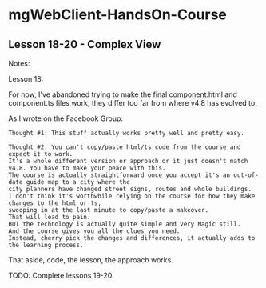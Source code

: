 # mgWebClient-HandsOn-Course
## Lesson 18-20 - Complex View


Notes:

Lesson 18:

For now, I've abandoned trying to make the final component.html and component.ts files work, they differ too far from where v4.8 has evolved to.

As I wrote on the Facebook Group:

```
Thought #1: This stuff actually works pretty well and pretty easy. 
```
```
Thought #2: You can't copy/paste html/ts code from the course and expect it to work.
It's a whole different version or approach or it just doesn't match v4.8. You have to make your peace with this. 
The course is actually straightforward once you accept it's an out-of-date guide map to a city where the 
city planners have changed street signs, routes and whole buildings. 
I don't think it's worthwhile relying on the course for how they make changes to the html or ts, 
swooping in at the last minute to copy/paste a makeover. 
That will lead to pain. 
BUT the technology is actually quite simple and very Magic still. 
And the course gives you all the clues you need. 
Instead, cherry pick the changes and differences, it actually adds to the learning process.
```

That aside, code, the lesson, the approach works.

TODO: Complete lessons 19-20.